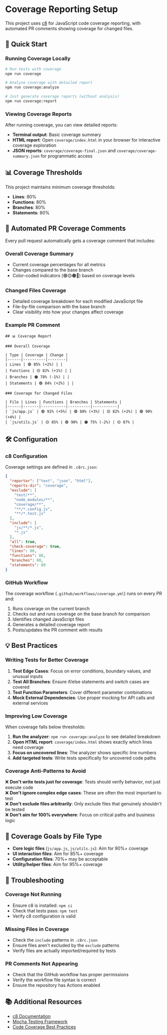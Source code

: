 # Coverage Reporting Setup

This project uses [c8](https://github.com/bcoe/c8) for JavaScript code coverage reporting, with automated PR comments showing coverage for changed files.

## 🚀 Quick Start

### Running Coverage Locally

```bash
# Run tests with coverage
npm run coverage

# Analyze coverage with detailed report
npm run coverage:analyze

# Just generate coverage reports (without analysis)
npm run coverage:report
```

### Viewing Coverage Reports

After running coverage, you can view detailed reports:

- **Terminal output**: Basic coverage summary
- **HTML report**: Open `coverage/index.html` in your browser for interactive coverage exploration
- **JSON reports**: `coverage/coverage-final.json` and `coverage/coverage-summary.json` for programmatic access

## 📊 Coverage Thresholds

This project maintains minimum coverage thresholds:

- **Lines**: 80%
- **Functions**: 80%  
- **Branches**: 80%
- **Statements**: 80%

## 🔄 Automated PR Coverage Comments

Every pull request automatically gets a coverage comment that includes:

### Overall Coverage Summary
- Current coverage percentages for all metrics
- Changes compared to the base branch
- Color-coded indicators (🟢🟡🟠🔴) based on coverage levels

### Changed Files Coverage
- Detailed coverage breakdown for each modified JavaScript file
- File-by-file comparison with the base branch
- Clear visibility into how your changes affect coverage

### Example PR Comment

```
## 📊 Coverage Report

### Overall Coverage

| Type | Coverage | Change |
|------|----------|--------|
| Lines | 🟢 85% (+2%) | |
| Functions | 🟡 82% (+1%) | |
| Branches | 🟠 78% (-1%) | |
| Statements | 🟢 84% (+2%) | |

### Coverage for Changed Files

| File | Lines | Functions | Branches | Statements |
|------|-------|-----------|----------|-----------|
| `js/app.js` | 🟢 92% (+5%) | 🟢 88% (+3%) | 🟡 82% (+2%) | 🟢 90% (+4%) |
| `js/utils.js` | 🟡 85% | 🟢 90% | 🟠 75% (-2%) | 🟡 87% |
```

## 🛠️ Configuration

### c8 Configuration

Coverage settings are defined in `.c8rc.json`:

```json
{
  "reporter": ["text", "json", "html"],
  "reports-dir": "coverage",
  "exclude": [
    "test/**",
    "node_modules/**", 
    "coverage/**",
    "**/*.config.js",
    "**/*.test.js"
  ],
  "include": [
    "js/**/*.js",
    "*.js"
  ],
  "all": true,
  "check-coverage": true,
  "lines": 80,
  "functions": 80,
  "branches": 80,
  "statements": 80
}
```

### GitHub Workflow

The coverage workflow (`.github/workflows/coverage.yml`) runs on every PR and:

1. Runs coverage on the current branch
2. Checks out and runs coverage on the base branch for comparison
3. Identifies changed JavaScript files
4. Generates a detailed coverage report
5. Posts/updates the PR comment with results

## 💡 Best Practices

### Writing Tests for Better Coverage

1. **Test Edge Cases**: Focus on error conditions, boundary values, and unusual inputs
2. **Test All Branches**: Ensure if/else statements and switch cases are covered
3. **Test Function Parameters**: Cover different parameter combinations
4. **Mock External Dependencies**: Use proper mocking for API calls and external services

### Improving Low Coverage

When coverage falls below thresholds:

1. **Run the analyzer**: `npm run coverage:analyze` to see detailed breakdown
2. **Open HTML report**: `coverage/index.html` shows exactly which lines need coverage
3. **Focus on uncovered lines**: The analyzer shows specific line numbers
4. **Add targeted tests**: Write tests specifically for uncovered code paths

### Coverage Anti-Patterns to Avoid

❌ **Don't write tests just for coverage**: Tests should verify behavior, not just execute code  
❌ **Don't ignore complex edge cases**: These are often the most important to test  
❌ **Don't exclude files arbitrarily**: Only exclude files that genuinely shouldn't be tested  
❌ **Don't aim for 100% everywhere**: Focus on critical paths and business logic  

## 🎯 Coverage Goals by File Type

- **Core logic files** (`js/app.js`, `js/utils.js`): Aim for 90%+ coverage
- **UI interaction files**: Aim for 85%+ coverage  
- **Configuration files**: 70%+ may be acceptable
- **Utility/helper files**: Aim for 95%+ coverage

## 🔧 Troubleshooting

### Coverage Not Running
- Ensure c8 is installed: `npm ci`
- Check that tests pass: `npm test`
- Verify c8 configuration is valid

### Missing Files in Coverage
- Check the `include` patterns in `.c8rc.json`
- Ensure files aren't excluded by the `exclude` patterns
- Verify files are actually imported/required by tests

### PR Comments Not Appearing
- Check that the GitHub workflow has proper permissions
- Verify the workflow file syntax is correct
- Ensure the repository has Actions enabled

## 📚 Additional Resources

- [c8 Documentation](https://github.com/bcoe/c8)
- [Mocha Testing Framework](https://mochajs.org/)
- [Code Coverage Best Practices](https://testing.googleblog.com/2020/08/code-coverage-best-practices.html)